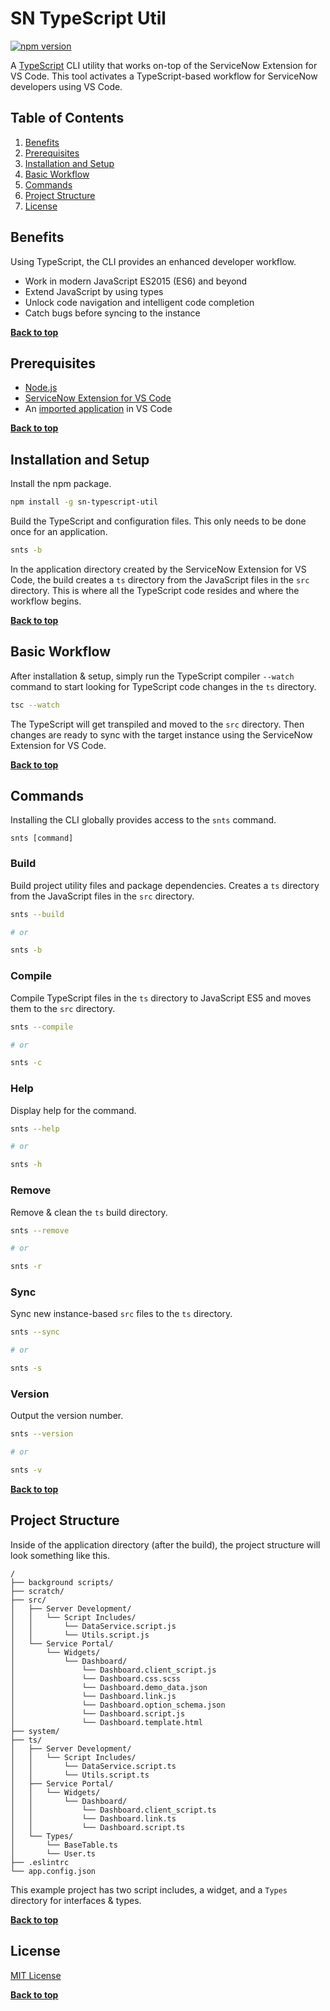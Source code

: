 # SN TypeScript Util

[![npm version](https://img.shields.io/npm/v/sn-typescript-util)](https://www.npmjs.com/package/sn-typescript-util)

A [TypeScript](https://www.typescriptlang.org/) CLI utility that works on-top of the ServiceNow Extension for VS Code. This tool activates a TypeScript-based workflow for ServiceNow developers using VS Code.

## Table of Contents

1. [Benefits](#benefits)
1. [Prerequisites](#prerequisites)
1. [Installation and Setup](#installation-and-setup)
1. [Basic Workflow](#basic-workflow)
1. [Commands](#commands)
1. [Project Structure](#project-structure)
1. [License](#license)

## Benefits

Using TypeScript, the CLI provides an enhanced developer workflow.

- Work in modern JavaScript ES2015 (ES6) and beyond
- Extend JavaScript by using types
- Unlock code navigation and intelligent code completion
- Catch bugs before syncing to the instance

**[Back to top](#table-of-contents)**

## Prerequisites

- [Node.js](https://nodejs.org/)
- [ServiceNow Extension for VS Code](https://marketplace.visualstudio.com/items?itemName=ServiceNow.now-vscode)
- An [imported application](https://docs.servicenow.com/bundle/washingtondc-application-development/page/build/applications/task/vscode-import-application.html) in VS Code

**[Back to top](#table-of-contents)**

## Installation and Setup

Install the npm package.

```bash
npm install -g sn-typescript-util
```

Build the TypeScript and configuration files. This only needs to be done once for an application.

```bash
snts -b
```

In the application directory created by the ServiceNow Extension for VS Code, the build creates a `ts` directory from the JavaScript files in the `src` directory. This is where all the TypeScript code resides and where the workflow begins.

**[Back to top](#table-of-contents)**

## Basic Workflow

After installation & setup, simply run the TypeScript compiler `--watch` command to start looking for TypeScript code changes in the `ts` directory.

```bash
tsc --watch
```

The TypeScript will get transpiled and moved to the `src` directory. Then changes are ready to sync with the target instance using the ServiceNow Extension for VS Code.

**[Back to top](#table-of-contents)**

## Commands

Installing the CLI globally provides access to the `snts` command.

```sh-session
snts [command]
```

### Build

Build project utility files and package dependencies. Creates a `ts` directory from the JavaScript files in the `src` directory.

```bash
snts --build

# or

snts -b
```

### Compile

Compile TypeScript files in the `ts` directory to JavaScript ES5 and moves them to the `src` directory.

```bash
snts --compile

# or

snts -c
```

### Help

Display help for the command.

```bash
snts --help

# or

snts -h
```

### Remove

Remove & clean the `ts` build directory.

```bash
snts --remove

# or

snts -r
```

### Sync

Sync new instance-based `src` files to the `ts` directory.

```bash
snts --sync

# or

snts -s
```

### Version

Output the version number.

```bash
snts --version

# or

snts -v
```

**[Back to top](#table-of-contents)**

## Project Structure

Inside of the application directory (after the build), the project structure will look something like this.

```text
/
├── background scripts/
├── scratch/
├── src/
│   ├── Server Development/
│   │   └── Script Includes/
│   │       └── DataService.script.js
│   │       └── Utils.script.js
│   └── Service Portal/
│       └── Widgets/
│           └── Dashboard/
│               └── Dashboard.client_script.js
│               └── Dashboard.css.scss
│               └── Dashboard.demo_data.json
│               └── Dashboard.link.js
│               └── Dashboard.option_schema.json
│               └── Dashboard.script.js
│               └── Dashboard.template.html
├── system/
├── ts/
│   ├── Server Development/
│   │   └── Script Includes/
│   │       └── DataService.script.ts
│   │       └── Utils.script.ts
│   ├── Service Portal/
│   │   └── Widgets/
│   │       └── Dashboard/
│   │           └── Dashboard.client_script.ts
│   │           └── Dashboard.link.ts
│   │           └── Dashboard.script.ts
│   └── Types/
│       └── BaseTable.ts
│       └── User.ts
├── .eslintrc
└── app.config.json
```

This example project has two script includes, a widget, and a `Types` directory for interfaces & types.

**[Back to top](#table-of-contents)**

## License

[MIT License](LICENSE)

**[Back to top](#table-of-contents)**
